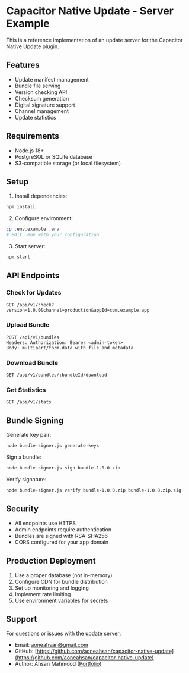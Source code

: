 # Capacitor Native Update - Server Example

This is a reference implementation of an update server for the Capacitor Native Update plugin.

## Features

- Update manifest management
- Bundle file serving
- Version checking API
- Checksum generation
- Digital signature support
- Channel management
- Update statistics

## Requirements

- Node.js 18+
- PostgreSQL or SQLite database
- S3-compatible storage (or local filesystem)

## Setup

1. Install dependencies:

```bash
npm install
```

2. Configure environment:

```bash
cp .env.example .env
# Edit .env with your configuration
```

3. Start server:

```bash
npm start
```

## API Endpoints

### Check for Updates

```
GET /api/v1/check?version=1.0.0&channel=production&appId=com.example.app
```

### Upload Bundle

```
POST /api/v1/bundles
Headers: Authorization: Bearer <admin-token>
Body: multipart/form-data with file and metadata
```

### Download Bundle

```
GET /api/v1/bundles/:bundleId/download
```

### Get Statistics

```
GET /api/v1/stats
```

## Bundle Signing

Generate key pair:

```bash
node bundle-signer.js generate-keys
```

Sign a bundle:

```bash
node bundle-signer.js sign bundle-1.0.0.zip
```

Verify signature:

```bash
node bundle-signer.js verify bundle-1.0.0.zip bundle-1.0.0.zip.sig
```

## Security

- All endpoints use HTTPS
- Admin endpoints require authentication
- Bundles are signed with RSA-SHA256
- CORS configured for your app domain

## Production Deployment

1. Use a proper database (not in-memory)
2. Configure CDN for bundle distribution
3. Set up monitoring and logging
4. Implement rate limiting
5. Use environment variables for secrets

## Support

For questions or issues with the update server:

- Email: aoneahsan@gmail.com
- GitHub: [https://github.com/aoneahsan/capacitor-native-update](https://github.com/aoneahsan/capacitor-native-update)
- Author: Ahsan Mahmood ([Portfolio](https://aoneahsan.com))
